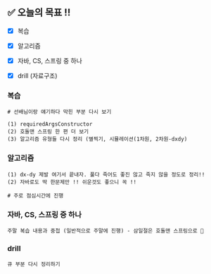## ✅ 오늘의 목표 !!
- [x]  복습
- [x]  알고리즘
- [x]  자바, CS, 스프링 중 하나
- [x]  drill (자료구조)


### 복습

```
# 선배님이랑 얘기하다 막힌 부분 다시 보기

(1) requiredArgsConstructor
(2) 호돌맨 스프링 한 편 더 보기
(3) 알고리즘 유형들 다시 정리 (별찍기, 시뮬레이션(1차원, 2차원-dxdy)
```


### 알고리즘

```
(1) dx-dy 제발 여기서 끝내자. 풀다 죽어도 좋진 않고 죽지 않을 정도로 정리!!
(2) 자바로도 딱 한문제만 !! 쉬운것도 좋으니 꼭 !!

# 주로 점심시간에 진행
```

### 자바, CS, 스프링 중 하나

```
주말 복습 내용과 중첩 (일반적으로 주말에 진행) - 삼일절은 호돌맨 스프링으로 👺
```

### drill

```
큐 부분 다시 정리하기
```
